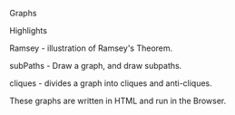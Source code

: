 Graphs

Highlights

Ramsey - illustration of Ramsey's Theorem.

subPaths - Draw a graph, and draw subpaths.

cliques - divides a graph into cliques and anti-cliques.


These graphs are written in HTML and run in the Browser.
